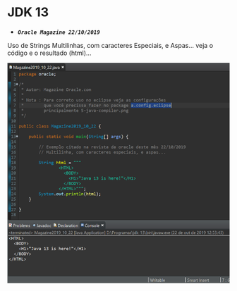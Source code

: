 # JDK 13

* ***```Oracle Magazine 22/10/2019```*** 


Uso de Strings Multilinhas, com caracteres Especiais, e Aspas...
veja o código e o resultado (html)...


![codigo](codigo-e-resultado.png)


